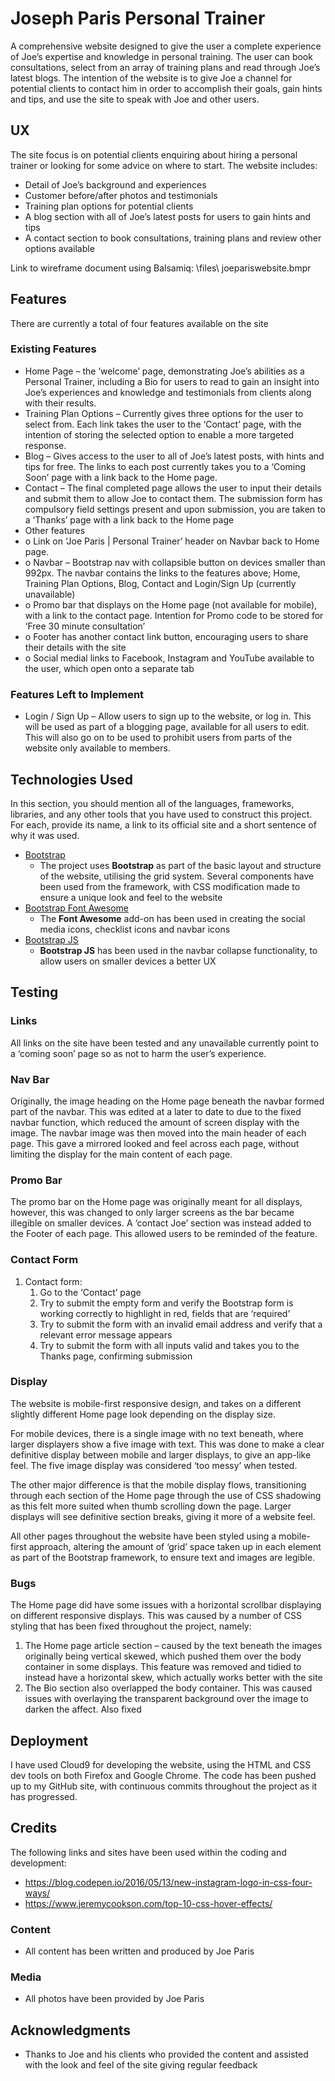 # Joseph Paris Personal Trainer

A comprehensive website designed to give the user a complete experience of Joe’s expertise and knowledge in personal training. The user can book consultations, select from an array of training plans and read through Joe’s latest blogs. The intention of the website is to give Joe a channel for potential clients to contact him in order to accomplish their goals, gain hints and tips, and use the site to speak with Joe and other users.

## UX
 
The site focus is on potential clients enquiring about hiring a personal trainer or looking for some advice on where to start. The website includes:
-	Detail of Joe’s background and experiences
-	Customer before/after photos and testimonials
-	Training plan options for potential clients
-	A blog section with all of Joe’s latest posts for users to gain hints and tips
-	A contact section to book consultations, training plans and review other options available

Link to wireframe document using Balsamiq: \files\ joepariswebsite.bmpr

## Features

There are currently a total of four features available on the site
 
### Existing Features

- Home Page – the ‘welcome’ page, demonstrating Joe’s abilities as a Personal Trainer, including a Bio for users to read to gain an insight into Joe’s experiences and knowledge and testimonials from clients along with their results.
- Training Plan Options – Currently gives three options for the user to select from. Each link takes the user to the ‘Contact’ page, with the intention of storing the selected option to enable a more targeted response.
- Blog – Gives access to the user to all of Joe’s latest posts, with hints and tips for free. The links to each post currently takes you to a ‘Coming Soon’ page with a link back to the Home page.
- Contact – The final completed page allows the user to input their details and submit them to allow Joe to contact them. The submission form has compulsory field settings present and upon submission, you are taken to a ‘Thanks’ page with a link back to the Home page
- Other features
- o	Link on ‘Joe Paris | Personal Trainer’ header on Navbar back to Home page.
- o	Navbar – Bootstrap nav with collapsible button on devices smaller than 992px. The navbar contains the links to the features above; Home, Training Plan Options, Blog, Contact and Login/Sign Up (currently unavailable)
- o	Promo bar that displays on the Home page (not available for mobile), with a link to the contact page. Intention for Promo code to be stored for ‘Free 30 minute consultation’
- o	Footer has another contact link button, encouraging users to share their details with the site
- o	Social medial links to Facebook, Instagram and YouTube available to the user, which open onto a separate tab 

### Features Left to Implement

- Login / Sign Up – Allow users to sign up to the website, or log in. This will be used as part of a blogging page, available for all users to edit. This will also go on to be used to prohibit users from parts of the website only available to members.

## Technologies Used

In this section, you should mention all of the languages, frameworks, libraries, and any other tools that you have used to construct this project. For each, provide its name, a link to its official site and a short sentence of why it was used.

- [Bootstrap](https://stackpath.bootstrapcdn.com)
    - The project uses **Bootstrap** as part of the basic layout and structure of the website, utilising the grid system. Several components have been used from the framework, with CSS modification made to ensure a unique look and feel to the website
- [Bootstrap Font Awesome](https://fontawesome.bootstrapcheatsheets.com)
    - The **Font Awesome** add-on has been used in creating the social media icons, checklist icons and navbar icons
- [Bootstrap JS](https://stackpath.bootstrapcdn.com)
    - **Bootstrap JS** has been used in the navbar collapse functionality, to allow users on smaller devices a better UX 

## Testing

### Links

All links on the site have been tested and any unavailable currently point to a ‘coming soon’ page so as not to harm the user’s experience. 

### Nav Bar

Originally, the image heading on the Home page beneath the navbar formed part of the navbar. This was edited at a later to date to due to the fixed navbar function, which reduced the amount of screen display with the image. The navbar image was then moved into the main header of each page. This gave a mirrored looked and feel across each page, without limiting the display for the main content of each page.

### Promo Bar

The promo bar on the Home page was originally meant for all displays, however, this was changed to only larger screens as the bar became illegible on smaller devices. A ‘contact Joe’ section was instead added to the Footer of each page. This allowed users to be reminded of the feature.

### Contact Form

1. Contact form:
    1. Go to the ‘Contact’ page
    2. Try to submit the empty form and verify the Bootstrap form is working correctly to highlight in red, fields that are ‘required’
    3. Try to submit the form with an invalid email address and verify that a relevant error message appears
    4. Try to submit the form with all inputs valid and takes you to the Thanks page, confirming submission

### Display

The website is mobile-first responsive design, and takes on a different slightly different Home page look depending on the display size. 

For mobile devices, there is a single image with no text beneath, where larger displayers show a five image with text. This was done to make a clear definitive display between mobile and larger displays, to give an app-like feel. The five image display was considered ‘too messy’ when tested.

The other major difference is that the mobile display flows, transitioning through each section of the Home page through the use of CSS shadowing as this felt more suited when thumb scrolling down the page. Larger displays will see definitive section breaks, giving it more of a website feel.

All other pages throughout the website have been styled using a mobile-first approach, altering the amount of ‘grid’ space taken up in each element as part of the Bootstrap framework, to ensure text and images are legible.

### Bugs

The Home page did have some issues with a horizontal scrollbar displaying on different responsive displays. This was caused by a number of CSS styling that has been fixed throughout the project, namely:

1. The Home page article section – caused by the text beneath the images originally being vertical skewed, which pushed them over the body container in some displays. This feature was removed and tidied to instead have a horizontal skew, which actually works better with the site
2. The Bio section also overlapped the body container. This was caused issues with overlaying the transparent background over the image to darken the affect. Also fixed

## Deployment

I have used Cloud9 for developing the website, using the HTML and CSS dev tools on both Firefox and Google Chrome. The code has been pushed up to my GitHub site, with continuous commits throughout the project as it has progressed.

## Credits

The following links and sites have been used within the coding and development:

- https://blog.codepen.io/2016/05/13/new-instagram-logo-in-css-four-ways/
- https://www.jeremycookson.com/top-10-css-hover-effects/

### Content

- All content has been written and produced by Joe Paris

### Media

- All photos have been provided by Joe Paris

## Acknowledgments

- Thanks to Joe and his clients who provided the content and assisted with the look and feel of the site giving regular feedback